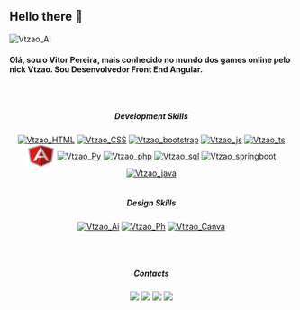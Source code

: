 <h2>Hello there 👋</h2>
<img align="center" alt="Vtzao_Ai" height="220" width="505" src="https://comixrevenge.files.wordpress.com/2018/06/1r3fn3.jpg" />
<h4>Olá, sou o Vitor Pereira, mais conhecido no mundo dos games online pelo nick Vtzao. Sou Desenvolvedor Front End Angular. </h4>

##
<div style="display: inline_block" align="center"><br>
   <h5><b>Development Skills</b></h5>
   <a href= "none"><img align="center" alt="Vtzao_HTML" height="40" width="50" src="https://cdn.jsdelivr.net/gh/devicons/devicon/icons/html5/html5-original.svg" /></a>
   <a href= "none"> <img align="center" alt="Vtzao_CSS" height="40" width="50" src="https://cdn.jsdelivr.net/gh/devicons/devicon/icons/css3/css3-original.svg" /></a>
   <a href= "none"><img align="center" alt="Vtzao_bootstrap" height="40" width="50" img src="https://cdn.jsdelivr.net/gh/devicons/devicon/icons/bootstrap/bootstrap-original.svg"/></a>
   <a href= "none"><img align="center" alt="Vtzao_js" height="40" width="50" src="https://cdn.jsdelivr.net/gh/devicons/devicon/icons/javascript/javascript-original.svg" /></a>
   <a href= "none"><img align="center" alt="Vtzao_ts" height="40" width="50" src="https://cdn.jsdelivr.net/gh/devicons/devicon/icons/typescript/typescript-original.svg" /></a>
   <a href= "none"><img align="center" alt="Vtzao_Angular" height="40" width="50" src="https://raw.githubusercontent.com/devicons/devicon/1119b9f84c0290e0f0b38982099a2bd027a48bf1/icons/angularjs/angularjs-original.svg" /></a>
   <a href= "none"><img align="center" alt="Vtzao_Py" height="40" width="50" src="https://cdn.jsdelivr.net/gh/devicons/devicon/icons/python/python-original.svg" /></a>
   <a href= "none"><img align="center" alt="Vtzao_php" height="40" width="50" src="https://cdn.jsdelivr.net/gh/devicons/devicon@latest/icons/php/php-original.svg" /></a>
   <a href= "none"><img align="center" alt="Vtzao_sql" height="40" width="50" src="https://cdn.jsdelivr.net/gh/devicons/devicon/icons/mysql/mysql-original.svg" /></a>
   <a href= "none"><img align="center" alt="Vtzao_springboot" height="40" width="50" img src="https://cdn.jsdelivr.net/gh/devicons/devicon@latest/icons/spring/spring-original.svg"/></a>
   <a href= "none"><img align="center" alt="Vtzao_java" height="40" width="50" img src="https://cdn.jsdelivr.net/gh/devicons/devicon@latest/icons/java/java-original-wordmark.svg"/></a>
</div>
<div style="display: inline_block" align="center"><br>
   <h5><b>Design Skills</b></h5>
   <a href= "none"><img align="center" alt="Vtzao_Ai" height="30" width="40" src="https://cdn.jsdelivr.net/gh/devicons/devicon/icons/illustrator/illustrator-plain.svg" /></a>
   <a href= "none"><img align="center" alt="Vtzao_Ph" height="30" width="40" img src="https://cdn.jsdelivr.net/gh/devicons/devicon/icons/photoshop/photoshop-plain.svg" /></a>
   <a href= "none"><img align="center" alt="Vtzao_Canva" height="30" width="40" src="https://cdn.jsdelivr.net/gh/devicons/devicon/icons/canva/canva-original.svg" /></a></br>
</div>
 
 ##
 
<div  style="display: inline_block" align="center"><br>
    <h5><b>Contacts</b></h5>
    <a href= "mailto:contato.vtpereira@gmail.com"><img src="https://img.shields.io/badge/Gmail-D14836?style=for-the-badge&logo=gmail&logoColor=white" target="_blank"></a>
    <a href= "https://www.linkedin.com/in/vitor-pereira-co/"><img src="https://img.shields.io/badge/LinkedIn-0077B5?style=for-the-badge&logo=linkedin&logoColor=white" target="_blank"></a>
    <a href= "https://pereiravt.com/"><img src="https://img.shields.io/badge/website-grey?style=for-the-badge&logo=" target="_blank"></a>
    <a href= "https://www.instagram.com.br/pereira_vt/"><img src="https://img.shields.io/badge/Instagram-E4405F?style=for-the-badge&logo=instagram&logoColor=white" target="_blank"></a>
</br></div>
